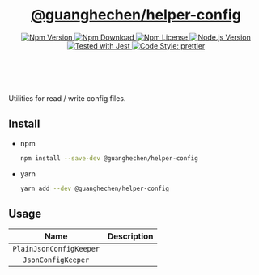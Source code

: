 <header>
  <h1 align="center">
    <a href="https://github.com/guanghechen/node-scaffolds/tree/@guanghechen/helper-config@5.0.5/packages/helper-config#readme">@guanghechen/helper-config</a>
  </h1>
  <div align="center">
    <a href="https://www.npmjs.com/package/@guanghechen/helper-config">
      <img
        alt="Npm Version"
        src="https://img.shields.io/npm/v/@guanghechen/helper-config.svg"
      />
    </a>
    <a href="https://www.npmjs.com/package/@guanghechen/helper-config">
      <img
        alt="Npm Download"
        src="https://img.shields.io/npm/dm/@guanghechen/helper-config.svg"
      />
    </a>
    <a href="https://www.npmjs.com/package/@guanghechen/helper-config">
      <img
        alt="Npm License"
        src="https://img.shields.io/npm/l/@guanghechen/helper-config.svg"
      />
    </a>
    <a href="https://github.com/nodejs/node">
      <img
        alt="Node.js Version"
        src="https://img.shields.io/node/v/@guanghechen/helper-config"
      />
    </a>
    <a href="https://github.com/facebook/jest">
      <img
        alt="Tested with Jest"
        src="https://img.shields.io/badge/tested_with-jest-9c465e.svg"
      />
    </a>
    <a href="https://github.com/prettier/prettier">
      <img
        alt="Code Style: prettier"
        src="https://img.shields.io/badge/code_style-prettier-ff69b4.svg?style=flat-square"
      />
    </a>
  </div>
</header>
<br/>


Utilities for read / write config files.

## Install

* npm

  ```bash
  npm install --save-dev @guanghechen/helper-config
  ```

* yarn

  ```bash
  yarn add --dev @guanghechen/helper-config
  ```

## Usage

Name                    | Description
:----------------------:|:----------------------------------------------------------------
`PlainJsonConfigKeeper` |
`JsonConfigKeeper`      |


[homepage]: https://github.com/guanghechen/node-scaffolds/tree/@guanghechen/helper-config@5.0.5/packages/helper-config#readme
